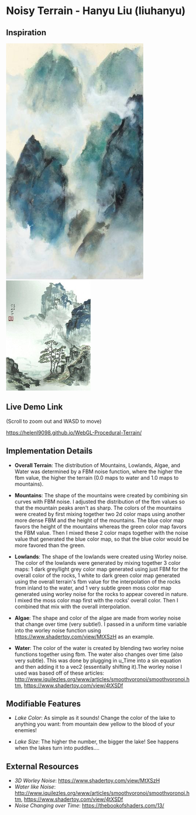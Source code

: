 # Noisy Terrain - Hanyu Liu (liuhanyu)

## Inspiration
![](inspo1.jpg)
![](inspo2.jpg)

## Live Demo Link 
(Scroll to zoom out and WASD to move)

https://helenl9098.github.io/WebGL-Procedural-Terrain/



## Implementation Details

- __Overall Terrain__: The distribution of Mountains, Lowlands, Algae, and Water was determined by a FBM noise function, where the higher the fbm value, the higher the terrain (0.0 maps to water and 1.0 maps to mountains).

- __Mountains__: The shape of the mountains were created by combining sin curves with FBM noise. I adjusted the distribution of the fbm values so that the mountain peaks aren't as sharp. The colors of the mountains were created by first mixing together two 2d color maps using another more dense FBM and the height of the mountains. The blue color map favors the height of the mountains whereas the green color map favors the FBM value. Then I mixed these 2 color maps together with the noise value that generated the blue color map, so that the blue color would be more favored than the green.


- __Lowlands__: The shape of the lowlands were created using Worley noise. The color of the lowlands were generated by mixing together 3 color maps: 1 dark grey/light grey color map generated using just FBM for the overall color of the rocks, 1 white to dark green color map generated using the overall terrain's fbm value for the interpolation of the rocks from inland to the water, and 1 very subtle green moss color map generated using worley noise for the rocks to appear covered in nature. I mixed the moss color map first with the rocks' overall color. Then I combined that mix with the overall interpolation.


- __Algae__: The shape and color of the algae are made from worley noise that change over time (very subtle!). I passed in a uniform time variable into the worley noise function using https://www.shadertoy.com/view/MtXSzH as an example.


- __Water__: The color of the water is created by blending two worley noise functions together using fbm. The water also changes over time (also very subtle). This was done by plugging in u_Time into a sin equation and then adding it to a vec2 (essentially shifting it).The worley noise I used was based off of these articles: http://www.iquilezles.org/www/articles/smoothvoronoi/smoothvoronoi.htm, https://www.shadertoy.com/view/4tXSDf

## Modifiable Features

- _Lake Color_: As simple as it sounds! Change the color of the lake to anything you want: from mountain dew yellow to the blood of your enemies!

- _Lake Size_: The higher the number, the bigger the lake! See happens when the lakes turn into puddles....

## External Resources

- _3D Worley Noise_: https://www.shadertoy.com/view/MtXSzH
- _Water like Noise_: http://www.iquilezles.org/www/articles/smoothvoronoi/smoothvoronoi.htm, https://www.shadertoy.com/view/4tXSDf
- _Noise Changing over Time_: https://thebookofshaders.com/13/

